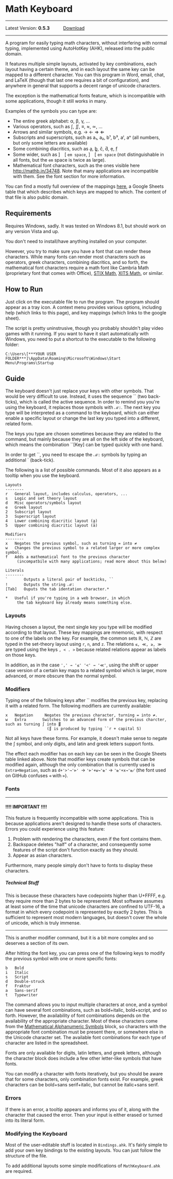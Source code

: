 # Math Keyboard
---
Latest Version: **0.5.3**   [Download](https://github.com/GregRos/MathKeyboard/releases/download/v0.5.3/Math.Keyboard.0.5.3.exe)

---
A program for easily typing math characters, without interfering with normal typing, implemented using AutoHotKey (AHK), released into the public domain. 

It features multiple simple layouts, activated by key combinations, each layout having a certain theme, and in each layout the same key can be mapped to a different character. You can this program in Word, email, chat, and LaTeX (though that last one requires a bit of configuration), and anywhere in general that supports a decent range of unicode characters.

The exception is the mathematical fonts feature, which is incompatible with some applications, though it still works in many.
	
Examples of the symbols you can type are: 
* The entire greek alphabet: α, β, γ, ...
* Various operators, such as ∫, ∬, ≡, ≈, ≃, ...
* Arrows and similar symbols, e.g. → ← ⇒ ⇐
* Subscripts and superscripts, such as a₁, a₂, b¹, b³, aⁱ, aⁿ (all numbers, but only some letters are available)
* Some combining diacritics, such as a̱, b̳, č, d̆, ẹ, f̤
* Some wider, such as ] [ `em space`, ] [ `en space` (not distinguishable in all fonts, but the `em` space is twice as large).
* Mathematical font characters, such as the ones visible here http://mathb.in/34748. Note that many applications are incompatible with them. See the font section for more information.

You can find a mostly full overview of the mappings [here](https://docs.google.com/spreadsheets/d/1XwY12T9WvS9ac-Eynnej0O1s2RGy9Ej8OaQdczs3FFI), a Google Sheets table that  which describes which keys are mapped to which. The content of that file is also public domain.

## Requirements
Requires Windows, sadly. It was tested on Windows 8.1, but should work on any version Vista and up.

You don't need to install/have anything installed on your computer. 

However, you try to make sure you have a font that can render these characters. While many fonts can render most characters such as operators, greek characters, combining diacritics, and so forth, the mathematical font characters require a math font like Cambria Math (proprietary font that comes with Office), [STIX Math](http://sourceforge.net/projects/stixfonts/), [XITS Math](https://github.com/khaledhosny/xits-math), or similar.

## How to Run
Just click on the executable file to run the program. The program should appear as a tray icon. A context menu provides various options, including help (which links to this page), and key mappings (which links to the google sheet).

The script is pretty uninstrusive, though you probably shouldn't play video games with it running. If you want to have it start automatically with Windows, you need to put a shortcut to the executable to the following folder:

	C:\Users\[***YOUR USER FOLDER***]\AppData\Roaming\Microsoft\Windows\Start Menu\Programs\Startup

## Guide
The keyboard doesn't just replace your keys with other symbols. That would be very difficult to use. Instead, it uses the sequence \`\` (two back-ticks), which is called the active sequence. In order to remind you you're using the keyboard, it replaces those symbols with `ℳ:`. The next key you type will be interpreted as a command to the keyboard, which can either enable a specific layout or change the last key you typed into a different, related form.

The keys you type are chosen sometimes because they are related to the command, but mainly because they are all on the left side of the keyboard, which means the combination \`\`[Key] can be typed quickly with one hand.

In order to get \`\`, you need to escape the `ℳ:` symbols by typing an additional \` (back-tick).

The following is a list of possible commands. Most of it also appears as a tooltip when you use the keyboard.

	Layouts
	--------
	r   General layout, includes calculus, operators, ...
	s   Logic and set theory layout
	d   Misc operators/symbols layout
	e   Greek layout
	2   Subscript layout
	3   Superscript layout
	4   Lower combining diacritic layout (a̱)
	5   Upper combining diacritic layout (ā)
	
	Modifiers
	--------
	x	Negates the previous symbol, such as turning = into ≠
	w	Changes the previous symbol to a related larger or more complex symbol.
	f	Adds a mathematical font to the previous character 
		 (incompatbile with many applications; read more about this below)
	
	Literals
	--------
	`		Outputs a literal pair of backticks, ``
	!		Outputs the string ℳ:
	[Tab]	Ouputs the tab identation character.*
	
	*	Useful if you're typing in a web browser, in which 
		 the tab keyboard key already means something else.

### Layouts
Having chosen a layout, the next single key you type will be modified according to that layout. These key mappings are mnemonic, with respect to one of the labels on the key. For example, the common sets ℝ, ℕ, ℤ are typed in the set-theory layout using `r`, `n`, and `z`. The relations `≤, ≪, ≥, ≫` are typed using the keys `, < . >` because related relations appear as labels on those keys.

In addition, as in the case `',' → '≤' '<' → '≪'`, using the shift or upper case version of a certain key maps to a related symbol which is larger, more advanced, or more obscure than the normal symbol. 

### Modifiers
Typing one of the following keys after \`\` modifies the previous key, replacing it with a related form. The following modifiers are currently available:
	
	x	Negation	 Negates the previous character, turning = into ≠.
	w	Extra		Switches to an advanced form of the previous charcter, such as turning ∫ into ∭ 
					  (∬ is produced by typing ``r + capital S)
Not all keys have these forms. For example, it doesn't make sense to negate the ∫ symbol, and only digits, and latin and greek letters support fonts. 

The effect each modifier has on each key can be seen in the Google Sheets table linked above. Note that modifier keys create symbols that can be modified again, although the only combination that is currently used is `Extra+Negation`, such as `d+'>'→'⊳' `→ `'⊳'+w→'⊵'` → `'⊵'+x→'⋭` (the font used on GitHub confuses `⊲` with `⊳`).

### Fonts
---
#### !!!! IMPORTANT !!!!

This feature is frequently incompatible with some applications. This is because applications aren't designed to handle these sorts of characters. Errors you could experience using this feature:

1. Problem with rendering the characters, even if the font contains them.
2. Backspace deletes "half" of a character, and consequently some features of the script don't function exactly as they should.
3. Appear as asian characters.

Furthermore, many people simply don't have to fonts to display these characters.

##### Technical Stuff
This is because these characters have codepoints higher than U+FFFF, e.g. they require more than 2 bytes to be represented. Most software assumes at least some of the time that unicode characters are confined to UTF-16, a format in which every codepoint is represented by exactly 2 bytes. This is sufficient to represent most modern languages, but doesn't cover the whole of unicode, which is truly immense. 

---

This is another modifier command, but it is a bit more complex and so deserves a section of its own. 

After hitting the font key, you can press one of the following keys to modify the previous symbol with one or more specific fonts:

	b	Bold
	i	Italic
	s	Script
	d	Double-struck
	f	Fraktur
	a	Sans-serif
	t	Typewriter
	
The command allows you to input multiple characters at once, and a symbol can have several font combinations, such as bold+italic, bold+script, and so forth. However, the availability of font combinations depends on the availability of the appropriate character. Most of these characters come from the [Mathematical Alphanumeric Symbols](http://jrgraphix.net/r/Unicode/1D400-1D7FF) block, so characters with the appropriate font combination must be present there, or somewhere else in the Unicode character set. The available font combinations for each type of character are listed in the spreadsheet.

Fonts are only available for digits, latin letters, and greek letters, although the character block does include a few other letter-like symbols that have fonts. 

You can modify a character with fonts iteratively, but you should be aware that for some characters, only combination fonts exist. For example, greek characters can be bold+sans serif+italic, but cannot be italic+sans serif.

### Errors
If there is an error, a tooltip appears and informs you of it, along with the character that caused the error. Then your input is either erased or turned into its literal form.

### Modifying the Keyboard

Most of the user-editable stuff is located in `Bindings.ahk`. It's fairly simple to add your own key bindings to the existing layouts. You can just follow the structure of the file. 

To add additional layouts some simple modifications of `MathKeyboard.ahk` are required.